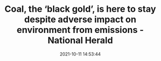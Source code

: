 ---
"title": "Coal, the ‘black gold’, is here to stay despite adverse impact on environment from emissions - National Herald"
"date": "2021-10-11 14:53:44"
"feed_name": "GOOGLENEWSMINING"
"feed_website": "https://news.google.com/search?q=mining%2Bincident&hl=en-US&gl=US&ceid=US:en"
"feed_rss": "https://news.google.com/rss/search?q=mining%2Bincident&hl=en-US&gl=US&ceid=US:en"
"link": "https://www.nationalheraldindia.com/india/coal-the-black-gold-is-here-to-stay-despite-adverse-impact-on-environment-from-emissions"
"source": "{'href': 'https://www.nationalheraldindia.com', 'title': 'National Herald'}"
"file": "_posts/2021-1-1-a02478138c702948a0f83a4011e819674ba94033.md"
"accident": "0"
"drilling": "0"
"dead": "0"
"injured": "0"
"arrested": "0"
"place": "unknown place"
"where": "unknown site"
"causes": "unknown"
"place_uri": "unknown place"
---
